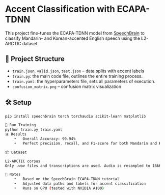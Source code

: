 # Accent Classification with ECAPA-TDNN

This project fine-tunes the ECAPA-TDNN model from [SpeechBrain](https://speechbrain.readthedocs.io/) to classify Mandarin- and Korean-accented English speech using the L2-ARCTIC dataset.

## 📁 Project Structure
- `train.json`, `valid.json`, `test.json` – data splits with accent labels
-  `train.py`: the main code file, outlines the entire training process.
- `train.yaml`: the hyperparameters file, sets all parameters of execution.
- `confusion_matrix.png` – confusion matrix visualization

## 🛠 Setup

```bash
pip install speechbrain torch torchaudio scikit-learn matplotlib

🚀 Run Training
python train.py train.yaml
📊 Results
	•	Overall Accuracy: 99.94%
	•	Perfect precision, recall, and F1-score for both Mandarin and Korean accents.

📦 Dataset

L2-ARCTIC corpus
Only .wav files and transcriptions are used. Audio is resampled to 16kHz.

📌 Notes
	•	Based on the SpeechBrain ECAPA-TDNN tutorial
	•	Adjusted data paths and labels for accent classification
	•	Runs on GPU (tested with NVIDIA A100)
